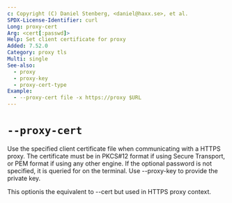 ```yaml
---
c: Copyright (C) Daniel Stenberg, <daniel@haxx.se>, et al.
SPDX-License-Identifier: curl
Long: proxy-cert
Arg: <cert[:passwd]>
Help: Set client certificate for proxy
Added: 7.52.0
Category: proxy tls
Multi: single
See-also:
  - proxy
  - proxy-key
  - proxy-cert-type
Example:
  - --proxy-cert file -x https://proxy $URL
---
```


# `--proxy-cert`

Use the specified client certificate file when communicating with a HTTPS
proxy. The certificate must be in PKCS#12 format if using Secure Transport, or
PEM format if using any other engine. If the optional password is not
specified, it is queried for on the terminal. Use --proxy-key to provide the
private key.

This optionis the equivalent to --cert but used in HTTPS proxy context.
